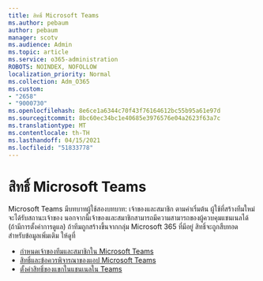 ```yaml
---
title: สิทธิ์ Microsoft Teams
ms.author: pebaum
author: pebaum
manager: scotv
ms.audience: Admin
ms.topic: article
ms.service: o365-administration
ROBOTS: NOINDEX, NOFOLLOW
localization_priority: Normal
ms.collection: Adm_O365
ms.custom:
- "2658"
- "9000730"
ms.openlocfilehash: 8e6ce1a6344c70f43f76164612bc55b95a61e97d
ms.sourcegitcommit: 8bc60ec34bc1e40685e3976576e04a2623f63a7c
ms.translationtype: MT
ms.contentlocale: th-TH
ms.lasthandoff: 04/15/2021
ms.locfileid: "51833778"
---
```

# <a name="microsoft-teams-permissions"></a>สิทธิ์ Microsoft Teams

Microsoft Teams มีบทบาทผู้ใช้สองบทบาท: เจ้าของและสมาชิก ตามค่าเริ่มต้น ผู้ใช้ที่สร้างทีมใหม่จะได้รับสถานะเจ้าของ นอกจากนี้เจ้าของและสมาชิกสามารถมีความสามารถของผู้ควบคุมแชนเนลได้ (ถ้ามีการตั้งค่าการดูแล) ถ้าทีมถูกสร้างขึ้นจากกลุ่ม Microsoft 365 ที่มีอยู่ สิทธิ์จะถูกสืบทอด สำหรับข้อมูลเพิ่มเติม ให้ดูที่

- [กําหนดเจ้าของทีมและสมาชิกใน Microsoft Teams](https://docs.microsoft.com/microsoftteams/assign-roles-permissions)
- [สิทธิ์และข้อควรพิจารณาของแอป Microsoft Teams](https://docs.microsoft.com/microsoftteams/app-permissions)
- [ตั้งค่าสิทธิ์ของแขกในแชนเนลใน Teams](https://support.office.com/article/4756c468-2746-4bfd-a582-736d55fcc169)
